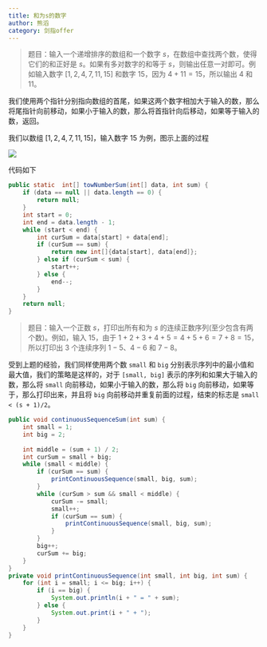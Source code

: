 ```yaml
---
title: 和为s的数字
author: 熊滔
category: 剑指offer
---
```


> 题目：输入一个递增排序的数组和一个数字 $s$，在数组中查找两个数，使得它们的和正好是 $s$。如果有多对数字的和等于 $s$，则输出任意一对即可。例如输入数字 $[1, 2, 4, 7, 11, 15]$ 和数字 $15$，因为 $4 + 11 = 15$，所以输出 $4$ 和 $11$。

我们使用两个指针分别指向数组的首尾，如果这两个数字相加大于输入的数，那么将尾指针向前移动，如果小于输入的数，那么将首指针向后移动，如果等于输入的数，返回。

我们以数组 $[1, 2, 4, 7, 11, 15]$，输入数字 $15$ 为例，图示上面的过程

<img src="https://gitee.com/lastknightcoder/blogimage/raw/master/202007011157.svg"/>


代码如下

```java
public static  int[] towNumberSum(int[] data, int sum) {
    if (data == null || data.length == 0) {
        return null;
    }
    int start = 0;
    int end = data.length - 1;
    while (start < end) {
        int curSum = data[start] + data[end];
        if (curSum == sum) {
            return new int[]{data[start], data[end]};
        } else if (curSum < sum) {
            start++;
        } else {
            end--;
        }
    }
    return null;
}
```

> 题目：输入一个正数 $s$，打印出所有和为 $s$ 的连续正数序列(至少包含有两个数)。例如，输入 $15$，由于 $1 + 2 + 3 + 4 + 5 = 4 + 5 + 6 = 7 + 8 = 15$，所以打印出 $3$ 个连续序列 $1-5、4-6$ 和 $7-8$。

受到上题的经验，我们同样使用两个数 `small` 和 `big` 分别表示序列中的最小值和最大值，我们的策略是这样的，对于 `[small, big]` 表示的序列和如果大于输入的数，那么将  `small` 向前移动，如果小于输入的数，那么将 `big` 向前移动，如果等于，那么打印出来，并且将 `big` 向前移动并重复前面的过程，结束的标志是 `small < (s + 1)/2`。

```java
public void continuousSequenceSum(int sum) {
    int small = 1;
    int big = 2;
    
    int middle = (sum + 1) / 2;
    int curSum = small + big;
    while (small < middle) {
        if (curSum == sum) {
            printContinuousSequence(small, big, sum);
        }
        while (curSum > sum && small < middle) {
            curSum -= small;
            small++;
            if (curSum == sum) {
                printContinuousSequence(small, big, sum);
            }
        }
        big++;
        curSum += big;
    }
}
private void printContinuousSequence(int small, int big, int sum) {
    for (int i = small; i <= big; i++) {
        if (i == big) {
            System.out.println(i + " = " + sum);
        } else {
            System.out.print(i + " + ");
        }
    }
}
```

<Disqus />